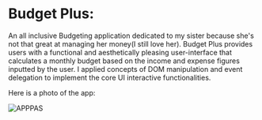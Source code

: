 # Budget Plus:

An all inclusive Budgeting application dedicated to my sister because she's not that great at managing her money(I still love her). Budget Plus provides users with a functional and aesthetically pleasing user-interface that calculates a monthly budget based on the income and expense figures inputted by the user. I applied concepts of DOM manipulation and event delegation to implement the core UI interactive functionalities.


Here is a photo of the app:

![APPPAS](https://user-images.githubusercontent.com/22259805/56775740-6fcd6d80-6796-11e9-99a6-a7c2904ccb44.PNG)




